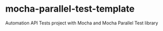 # mocha-parallel-test-template
Automation API Tests project with Mocha and Mocha Parallel Test library
